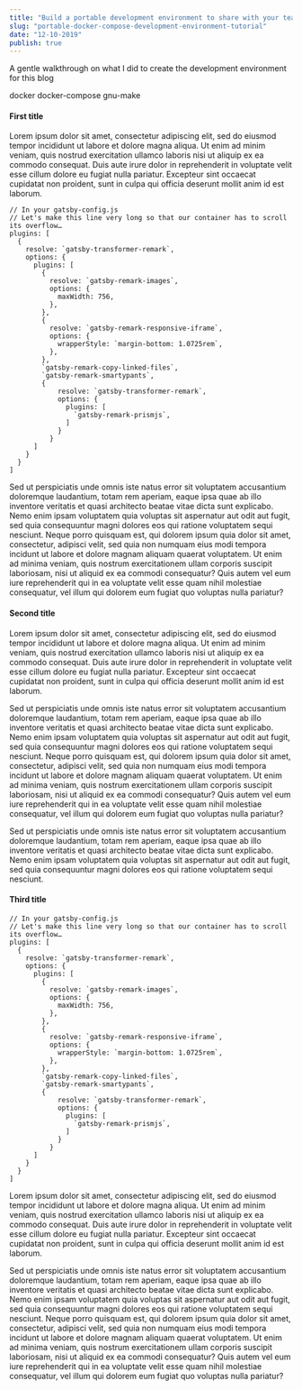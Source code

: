 ```yaml
---
title: "Build a portable development environment to share with your team"
slug: "portable-docker-compose-development-environment-tutorial"
date: "12-10-2019"
publish: true
---
```

<section class="intro">
    <p>A gentle walkthrough on what I did to create the development environment for this blog</p>
</section>
<aside class="tech-stack">
    <span>docker</span>
    <span>docker-compose</span>
    <span>gnu-make</span>
</aside>
<section class="body">
    <h4>First title</h4>
    <p>
        Lorem ipsum dolor sit amet, consectetur adipiscing elit,
        sed do eiusmod tempor incididunt ut labore et dolore magna aliqua.
        Ut enim ad minim veniam, quis nostrud exercitation ullamco laboris nisi
        ut aliquip ex ea commodo consequat.
        Duis aute irure dolor in reprehenderit in voluptate velit esse cillum
        dolore eu fugiat nulla pariatur. Excepteur sint occaecat cupidatat
        non proident, sunt in culpa qui officia deserunt mollit anim id est laborum.
    </p>
<div class="code-container right">

```javascript{1-2,22}{numberLines: true}
// In your gatsby-config.js
// Let's make this line very long so that our container has to scroll its overflow…
plugins: [
  {
    resolve: `gatsby-transformer-remark`,
    options: {
      plugins: [
        {
          resolve: `gatsby-remark-images`,
          options: {
            maxWidth: 756,
          },
        },
        {
          resolve: `gatsby-remark-responsive-iframe`,
          options: {
            wrapperStyle: `margin-bottom: 1.0725rem`,
          },
        },
        `gatsby-remark-copy-linked-files`,
        `gatsby-remark-smartypants`,
        {
            resolve: `gatsby-transformer-remark`,
            options: {
              plugins: [
                `gatsby-remark-prismjs`,
              ]
            }
          }
      ]
    }
  }
]
```

</div>
<p>
        Sed ut perspiciatis unde omnis iste natus error sit voluptatem accusantium
        doloremque laudantium, totam rem aperiam, eaque ipsa quae ab illo inventore
        veritatis et quasi architecto beatae vitae dicta sunt explicabo. Nemo enim ipsam
        voluptatem quia voluptas sit aspernatur aut odit aut fugit, sed quia
        consequuntur magni dolores eos qui ratione voluptatem sequi nesciunt.
        Neque porro quisquam est, qui dolorem ipsum quia dolor sit amet, consectetur,
        adipisci velit, sed quia non numquam eius modi tempora incidunt ut labore et
        dolore magnam aliquam quaerat voluptatem. Ut enim ad minima veniam, quis nostrum
        exercitationem ullam corporis suscipit laboriosam, nisi ut aliquid ex ea commodi
        consequatur? Quis autem vel eum iure reprehenderit qui in ea voluptate velit esse
        quam nihil molestiae consequatur, vel illum qui dolorem eum fugiat quo voluptas
        nulla pariatur?
    </p>
    <h4>Second title</h4>
    <p>
        Lorem ipsum dolor sit amet, consectetur adipiscing elit,
        sed do eiusmod tempor incididunt ut labore et dolore magna aliqua.
        Ut enim ad minim veniam, quis nostrud exercitation ullamco laboris nisi
        ut aliquip ex ea commodo consequat.
        Duis aute irure dolor in reprehenderit in voluptate velit esse cillum
        dolore eu fugiat nulla pariatur. Excepteur sint occaecat cupidatat
        non proident, sunt in culpa qui officia deserunt mollit anim id est laborum.
    </p>
    <p>
        Sed ut perspiciatis unde omnis iste natus error sit voluptatem accusantium
        doloremque laudantium, totam rem aperiam, eaque ipsa quae ab illo inventore
        veritatis et quasi architecto beatae vitae dicta sunt explicabo. Nemo enim ipsam
        voluptatem quia voluptas sit aspernatur aut odit aut fugit, sed quia
        consequuntur magni dolores eos qui ratione voluptatem sequi nesciunt.
        Neque porro quisquam est, qui dolorem ipsum quia dolor sit amet, consectetur,
        adipisci velit, sed quia non numquam eius modi tempora incidunt ut labore et
        dolore magnam aliquam quaerat voluptatem. Ut enim ad minima veniam, quis nostrum
        exercitationem ullam corporis suscipit laboriosam, nisi ut aliquid ex ea commodi
        consequatur? Quis autem vel eum iure reprehenderit qui in ea voluptate velit esse
        quam nihil molestiae consequatur, vel illum qui dolorem eum fugiat quo voluptas
        nulla pariatur?
    </p>
    <p>
        Sed ut perspiciatis unde omnis iste natus error sit voluptatem accusantium
        doloremque laudantium, totam rem aperiam, eaque ipsa quae ab illo inventore
        veritatis et quasi architecto beatae vitae dicta sunt explicabo. Nemo enim ipsam
        voluptatem quia voluptas sit aspernatur aut odit aut fugit, sed quia
        consequuntur magni dolores eos qui ratione voluptatem sequi nesciunt.
    </p>
    <h4>Third title</h4>
<div class="code-container">

```javascript{1-2,22}{numberLines: true}
// In your gatsby-config.js
// Let's make this line very long so that our container has to scroll its overflow…
plugins: [
  {
    resolve: `gatsby-transformer-remark`,
    options: {
      plugins: [
        {
          resolve: `gatsby-remark-images`,
          options: {
            maxWidth: 756,
          },
        },
        {
          resolve: `gatsby-remark-responsive-iframe`,
          options: {
            wrapperStyle: `margin-bottom: 1.0725rem`,
          },
        },
        `gatsby-remark-copy-linked-files`,
        `gatsby-remark-smartypants`,
        {
            resolve: `gatsby-transformer-remark`,
            options: {
              plugins: [
                `gatsby-remark-prismjs`,
              ]
            }
          }
      ]
    }
  }
]
```

</div>
<p>
        Lorem ipsum dolor sit amet, consectetur adipiscing elit,
        sed do eiusmod tempor incididunt ut labore et dolore magna aliqua.
        Ut enim ad minim veniam, quis nostrud exercitation ullamco laboris nisi
        ut aliquip ex ea commodo consequat.
        Duis aute irure dolor in reprehenderit in voluptate velit esse cillum
        dolore eu fugiat nulla pariatur. Excepteur sint occaecat cupidatat
        non proident, sunt in culpa qui officia deserunt mollit anim id est laborum.
    </p>
    <p>
        Sed ut perspiciatis unde omnis iste natus error sit voluptatem accusantium
        doloremque laudantium, totam rem aperiam, eaque ipsa quae ab illo inventore
        veritatis et quasi architecto beatae vitae dicta sunt explicabo. Nemo enim ipsam
        voluptatem quia voluptas sit aspernatur aut odit aut fugit, sed quia
        consequuntur magni dolores eos qui ratione voluptatem sequi nesciunt.
        Neque porro quisquam est, qui dolorem ipsum quia dolor sit amet, consectetur,
        adipisci velit, sed quia non numquam eius modi tempora incidunt ut labore et
        dolore magnam aliquam quaerat voluptatem. Ut enim ad minima veniam, quis nostrum
        exercitationem ullam corporis suscipit laboriosam, nisi ut aliquid ex ea commodi
        consequatur? Quis autem vel eum iure reprehenderit qui in ea voluptate velit esse
        quam nihil molestiae consequatur, vel illum qui dolorem eum fugiat quo voluptas
        nulla pariatur?
    </p>
</section>

